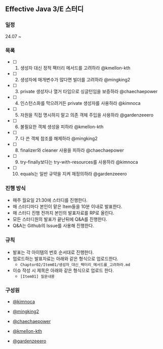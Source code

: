 ## Effective Java 3/E 스터디

### 일정

24.07 ~

### 목록

-   [ ] 1. 생성자 대신 정적 팩터리 메서드를 고려하라 @kmellon-kth
-   [ ] 2. 생성자에 매개변수가 많다면 빌더를 고려하라 @mingking2
-   [ ] 3. private 생성자나 열거 타입으로 싱글턴임을 보증하라 @chaechaepower
-   [ ] 4. 인스턴스화를 막으려거든 private 생성자를 사용하라 @kimnoca
-   [ ] 5. 자원을 직접 명시하지 말고 의존 객체 주입을 사용하라 @gardenzeeero
-   [ ] 6. 불필요한 객체 생성을 피하라 @kmellon-kth
-   [ ] 7. 다 쓴 객체 참조를 해제하라 @mingking2
-   [ ] 8. finalizer와 cleaner 사용을 피하라 @chaechaepower
-   [ ] 9. try-finally보다는 try-with-resources를 사용하라 @kimnoca
-   [ ] 10. equals는 일반 규약을 지켜 재정의하라 @gardenzeeero

### 진행 방식

-   매주 월요일 21:30에 스터디를 진행한다.
-   매 스터디마다 본인이 맡은 Item들을 10분 이내로 발표한다.
-   매 스터디 진행 전까지 본인의 발표자료를 RP로 올린다.
-   모든 스터디원의 발표가 끝난뒤에 Q&A를 진행한다.
-   Q&A는 Github의 Issue를 사용해 진행한다.

### 규칙

-   발표는 각 아이템의 번호 순서대로 진행한다.
-   업로드하는 발표자료는 아래와 같은 형식으로 업로드한다.
    -   `Chaptor02/Item01/생성자_대신_팩터리_메서드를_고려하라.md`
-   이슈 작성 시 제목은 아래와 같은 형식으로 업로드 한다.
    -   `[Item01] 질문내용`

### 구성원

-   [@kimnoca](https://github.com/kimnoca)

-   [@mingking2](https://github.com/mingking2)

-   [@chaechaepower](https://github.com/chaechaepower)

-   [@kmellon-kth](https://github.com/kmellon-kth)

-   [@gardenzeeero](https://github.com/gardenzeeero)
